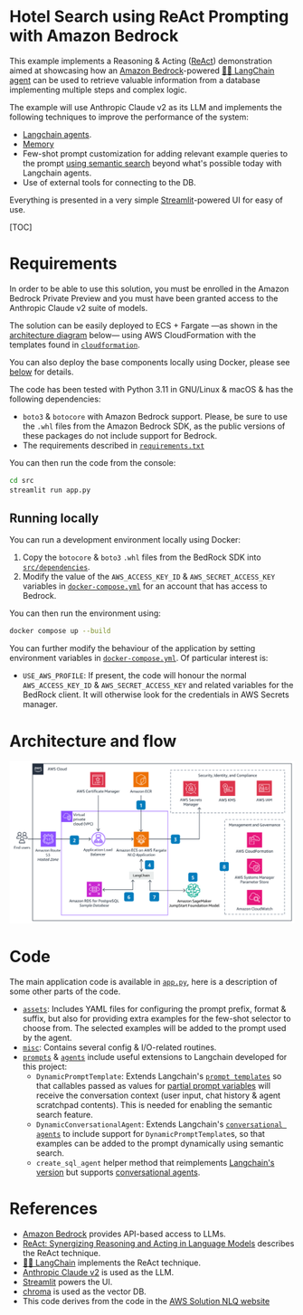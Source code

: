 # Hotel Search using ReAct Prompting with Amazon Bedrock

This example implements a Reasoning & Acting ([ReAct](https://www.promptingguide.ai/techniques/react)) 
demonstration aimed at showcasing how an [Amazon Bedrock](https://aws.amazon.com/bedrock/)-powered
[🦜️🔗 LangChain agent](https://python.langchain.com/docs/modules/agents.html) can be used to
retrieve valuable information from a database implementing multiple steps and complex logic.

The example will use Anthropic Claude v2 as its LLM and implements the following techniques to improve
the performance of the system:

* [Langchain agents](https://python.langchain.com/docs/modules/agents.html).
* [Memory](https://python.langchain.com/docs/modules/memory/)
* Few-shot prompt customization for adding relevant example queries to the prompt 
  [using semantic search](https://python.langchain.com/docs/modules/model_io/prompts/example_selectors/similarity)
  beyond what's possible today with Langchain agents.
* Use of external tools for connecting to the DB.

Everything is presented in a very simple [Streamlit](https://streamlit.io/)-powered UI for easy of use.

[TOC]

# Requirements

In order to be able to use this solution, you must be enrolled in the Amazon Bedrock Private Preview and you must
have been granted access to the Anthropic Claude v2 suite of models.

The solution can be easily deployed to ECS + Fargate —as shown in the [architecture diagram](#architecture-and-flow)
below— using AWS CloudFormation with the templates found in [`cloudformation`](cloudformation).

You can also deploy the base components locally using Docker, please see [below](#running-locally) for details.

The code has been tested with Python 3.11 in GNU/Linux & macOS & has the following dependencies:

* `boto3` & `botocore` with Amazon Bedrock support. Please, be sure to use the `.whl` files from the Amazon Bedrock
  SDK, as the public versions of these packages do not include support for Bedrock.
* The requirements described in [`requirements.txt`](src/requirements.txt)

You can then run the code from the console:

```bash
cd src
streamlit run app.py
```

## Running locally

You can run a development environment locally using Docker:

1. Copy the `botocore` & `boto3` `.whl` files from the BedRock SDK into
   [`src/dependencies`](src/dependencies).
2. Modify the value of the `AWS_ACCESS_KEY_ID` & `AWS_SECRET_ACCESS_KEY` variables in 
   [`docker-compose.yml`](docker-compose.yml) for an account that has access
   to Bedrock.

You can then run the environment using:

```bash
docker compose up --build
```

You can further modify the behaviour of the application by setting environment
variables in [`docker-compose.yml`](docker-compose.yml). Of particular
interest is:

* `USE_AWS_PROFILE`: If present, the code will honour the normal `AWS_ACCESS_KEY_ID` &
  `AWS_SECRET_ACCESS_KEY` and related variables for the BedRock client. It will otherwise
  look for the credentials in AWS Secrets manager.

# Architecture and flow

![arq](./pics/nlq-arq.png)

# Code

The main application code is available in [`app.py`](src/app.py), here is a description of
some other parts of the code.

* [`assets`](src/assets): Includes YAML files for configuring the prompt prefix, format & suffix,
  but also for providing extra examples for the few-shot selector to choose from. The selected
  examples will be added to the prompt used by the agent.
* [`misc`](src/misc): Contains several config & I/O-related routines.
* [`prompts`](src/prompts) & [`agents`](src/agents) include useful extensions to Langchain developed
  for this project:
  - `DynamicPromptTemplate`: Extends Langchain's
    [`prompt templates`](https://python.langchain.com/docs/modules/model_io/prompts/prompt_templates/)
    so that callables passed as values for
    [partial prompt variables](https://python.langchain.com/docs/modules/model_io/prompts/prompt_templates/partial#partial-with-functions)
    will receive the conversation context (user input, chat history & agent scratchpad contents). This is
    needed for enabling the semantic search feature.
  - `DynamicConversationalAgent`: Extends Langchain's
    [`conversational agents`](https://python.langchain.com/docs/modules/agents/agent_types/chat_conversation_agent)
    to include support for `DynamicPromptTemplate`s, so that examples can be added to the prompt dynamically
    using semantic search.
  - `create_sql_agent` helper method that reimplements
    [Langchain's version](https://api.python.langchain.com/en/latest/agents/langchain.agents.agent_toolkits.sql.base.create_sql_agent.html)
    but supports
    [conversational agents](https://python.langchain.com/docs/modules/agents/agent_types/chat_conversation_agent).

# References

* [Amazon Bedrock](https://aws.amazon.com/bedrock/) provides API-based access to LLMs.
* [ReAct: Synergizing Reasoning and Acting in Language Models](https://arxiv.org/abs/2210.03629) describes the ReAct technique.
* [🦜️🔗 LangChain](https://python.langchain.com/docs/get_started/introduction.html) implements the ReAct technique.
* [Anthropic Claude v2](https://www.anthropic.com/index/claude-2) is used as the LLM.
* [Streamlit](https://streamlit.io/) powers the UI.
* [chroma](https://www.trychroma.com/) is used as the vector DB.
* This code derives from the code in the 
  [AWS Solution NLQ website](https://aws.amazon.com/solutions/guidance/natural-language-queries-of-relational-databases-on-aws/)
